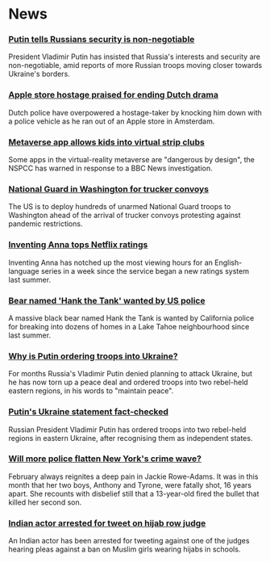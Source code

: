 # News
### [Putin tells Russians security is non-negotiable](https://www.bbc.com/news/world-europe-60490660)
President Vladimir Putin has insisted that Russia's interests and security are non-negotiable, amid reports of more Russian troops moving closer towards Ukraine's borders.
### [Apple store hostage praised for ending Dutch drama](https://www.bbc.com/news/world-europe-60486726)
Dutch police have overpowered a hostage-taker by knocking him down with a police vehicle as he ran out of an Apple store in Amsterdam.
### [Metaverse app allows kids into virtual strip clubs](https://www.bbc.com/news/technology-60415317)
Some apps in the virtual-reality metaverse are "dangerous by design", the NSPCC has warned in response to a BBC News investigation.
### [National Guard in Washington for trucker convoys](https://www.bbc.com/news/world-us-canada-60492051)
The US is to deploy hundreds of unarmed National Guard troops to Washington ahead of the arrival of trucker convoys protesting against pandemic restrictions.
### [Inventing Anna tops Netflix ratings](https://www.bbc.com/news/entertainment-arts-60490247)
Inventing Anna has notched up the most viewing hours for an English-language series in a week since the service began a new ratings system last summer.
### [Bear named 'Hank the Tank' wanted by US police](https://www.bbc.com/news/world-us-canada-60486984)
A massive black bear named Hank the Tank is wanted by California police for breaking into dozens of homes in a Lake Tahoe neighbourhood since last summer. 
### [Why is Putin ordering troops into Ukraine?](https://www.bbc.com/news/world-europe-56720589)
For months Russia's Vladimir Putin denied planning to attack Ukraine, but he has now torn up a peace deal and ordered troops into two rebel-held eastern regions, in his words to "maintain peace".
### [Putin's Ukraine statement fact-checked](https://www.bbc.com/news/60477712)
Russian President Vladimir Putin has ordered troops into two rebel-held regions in eastern Ukraine, after recognising them as independent states.
### [Will more police flatten New York's crime wave?](https://www.bbc.com/news/world-us-canada-60484459)
February always reignites a deep pain in Jackie Rowe-Adams. It was in this month that her two boys, Anthony and Tyrone, were fatally shot, 16 years apart. She recounts with disbelief still that a 13-year-old fired the bullet that killed her second son.
### [Indian actor arrested for tweet on hijab row judge](https://www.bbc.com/news/world-asia-india-60489203)
An Indian actor has been arrested for tweeting against one of the judges hearing pleas against a ban on Muslim girls wearing hijabs in schools. 
